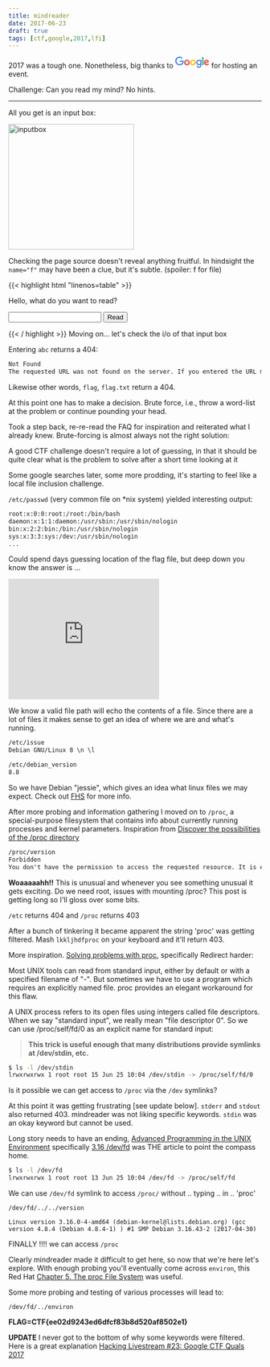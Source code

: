 ```yaml
---
title: mindreader
date: 2017-06-23
draft: true
tags: [ctf,google,2017,lfi]
---
```


2017 was a tough one. Nonetheless, big thanks to <svg xmlns="http://www.w3.org/2000/svg" viewBox="0 0 272 92" width="68" height="23"><path fill="#EA4335" d="M115.75 47.18c0 12.77-9.99 22.18-22.25 22.18s-22.25-9.41-22.25-22.18C71.25 34.32 81.24 25 93.5 25s22.25 9.32 22.25 22.18zm-9.74 0c0-7.98-5.79-13.44-12.51-13.44S80.99 39.2 80.99 47.18c0 7.9 5.79 13.44 12.51 13.44s12.51-5.55 12.51-13.44z"/><path fill="#FBBC05" d="M163.75 47.18c0 12.77-9.99 22.18-22.25 22.18s-22.25-9.41-22.25-22.18c0-12.85 9.99-22.18 22.25-22.18s22.25 9.32 22.25 22.18zm-9.74 0c0-7.98-5.79-13.44-12.51-13.44s-12.51 5.46-12.51 13.44c0 7.9 5.79 13.44 12.51 13.44s12.51-5.55 12.51-13.44z"/><path fill="#4285F4" d="M209.75 26.34v39.82c0 16.38-9.66 23.07-21.08 23.07-10.75 0-17.22-7.19-19.66-13.07l8.48-3.53c1.51 3.61 5.21 7.87 11.17 7.87 7.31 0 11.84-4.51 11.84-13v-3.19h-.34c-2.18 2.69-6.38 5.04-11.68 5.04-11.09 0-21.25-9.66-21.25-22.09 0-12.52 10.16-22.26 21.25-22.26 5.29 0 9.49 2.35 11.68 4.96h.34v-3.61h9.25zm-8.56 20.92c0-7.81-5.21-13.52-11.84-13.52-6.72 0-12.35 5.71-12.35 13.52 0 7.73 5.63 13.36 12.35 13.36 6.63 0 11.84-5.63 11.84-13.36z"/><path fill="#34A853" d="M225 3v65h-9.5V3h9.5z"/><path fill="#EA4335" d="M262.02 54.48l7.56 5.04c-2.44 3.61-8.32 9.83-18.48 9.83-12.6 0-22.01-9.74-22.01-22.18 0-13.19 9.49-22.18 20.92-22.18 11.51 0 17.14 9.16 18.98 14.11l1.01 2.52-29.65 12.28c2.27 4.45 5.8 6.72 10.75 6.72 4.96 0 8.4-2.44 10.92-6.14zm-23.27-7.98l19.82-8.23c-1.09-2.77-4.37-4.7-8.23-4.7-4.95 0-11.84 4.37-11.59 12.93z"/><path fill="#4285F4" d="M35.29 41.41V32H67c.31 1.64.47 3.58.47 5.68 0 7.06-1.93 15.79-8.15 22.01-6.05 6.3-13.78 9.66-24.02 9.66C16.32 69.35.36 53.89.36 34.91.36 15.93 16.32.47 35.3.47c10.5 0 17.98 4.12 23.6 9.49l-6.64 6.64c-4.03-3.78-9.49-6.72-16.97-6.72-13.86 0-24.7 11.17-24.7 25.03 0 13.86 10.84 25.03 24.7 25.03 8.99 0 14.11-3.61 17.39-6.89 2.66-2.66 4.41-6.46 5.1-11.65l-22.49.01z"/></svg> for hosting an event. 

Challenge: Can you read my mind? No hints.

---

All you get is an input box:

<img src="/img/input.png" alt="inputbox" style="width: 250px;"/>

Checking the page source doesn't reveal anything fruitful. In hindsight the `name="f"` may have been a clue, but it's subtle. (spoiler: f for file)

{{< highlight html "linenos=table" >}}
<html>
    <head>
    </head>
    <body>
        <p>Hello, what do you want to read?</p>
        <form method="GET">
            <input type="txt" name="f">
            <input type="submit" value="Read">
        </form>
    </body>
</html>
{{< / highlight >}}     
Moving on... let's check the i/o of that input box

Entering `abc` returns a 404:

```txt
Not Found
The requested URL was not found on the server. If you entered the URL manually please check your spelling and try again.
```

Likewise other words, `flag`, `flag.txt` return a 404.

At this point one has to make a decision. Brute force, i.e., throw a word-list at the problem or continue pounding your head.

Took a step back, re-re-read the FAQ for inspiration and reiterated what I already knew. Brute-forcing is almost always not the right solution:

A good CTF challenge doesn't require a lot of guessing, in that it should be quite clear what is the problem to solve after a short time looking at it

Some google searches later, some more prodding, it's starting to feel like a local file inclusion challenge.

`/etc/passwd` (very common file on *nix system) yielded interesting output:

```bash
root:x:0:0:root:/root:/bin/bash
daemon:x:1:1:daemon:/usr/sbin:/usr/sbin/nologin
bin:x:2:2:bin:/bin:/usr/sbin/nologin
sys:x:3:3:sys:/dev:/usr/sbin/nologin
...
```

Could spend days guessing location of the flag file, but deep down you know the answer is ...

<iframe src="https://giphy.com/embed/d1E1msx7Yw5Ne1Fe" width="auto" height="240" frameBorder="0" class="giphy-embed" allowFullScreen></iframe><p><a href="https://giphy.com/gifs/buschbeer-beer-d1E1msx7Yw5Ne1Fe"></a></p>

We know a valid file path will echo the contents of a file. Since there are a lot of files it makes sense to get an idea of where we are and what's running.

```txt
/etc/issue
Debian GNU/Linux 8 \n \l
```

```txt
/etc/debian_version
8.8
```

So we have Debian "jessie", which gives an idea what linux files we may expect. Check out [FHS] for more info.

After more probing and information gathering I moved on to `/proc`, a special-purpose filesystem that contains info about currently running processes and kernel parameters. Inspiration from [Discover the possibilities of the /proc directory]

```txt
/proc/version
Forbidden
You don't have the permission to access the requested resource. It is either read-protected or not readable by the server.
```

**Woaaaaahh!!** This is unusual and whenever you see something unusual it gets exciting. Do we need root, issues with mounting /proc? This post is getting long so I'll gloss over some bits.

`/etc` returns 404 and `/proc` returns 403

After a bunch of tinkering it became apparent the string 'proc' was getting filtered. Mash `lkkljhdfproc` on your keyboard and it'll return 403.

More inspiration. [Solving problems with proc], specifically Redirect harder:

Most UNIX tools can read from standard input, either by default or with a specified filename of "-". But sometimes we have to use a program which requires an explicitly named file. proc provides an elegant workaround for this flaw.

A UNIX process refers to its open files using integers called file descriptors. When we say "standard input", we really mean "file descriptor 0". So we can use /proc/self/fd/0 as an explicit name for standard input:

> **This trick is useful enough that many distributions provide symlinks at /dev/stdin, etc.**

```bash
$ ls -l /dev/stdin
lrwxrwxrwx 1 root root 15 Jun 25 10:04 /dev/stdin -> /proc/self/fd/0
```

Is it possible we can get access to `/proc` via the `/dev` symlinks? 

At this point it was getting frustrating [see update below]. `stderr` and `stdout` also returned 403. mindreader was not liking specific keywords. `stdin` was an okay keyword but cannot be used.

Long story needs to have an ending, [Advanced Programming in the UNIX Environment] specifically [3.16 /dev/fd] was THE article to point the compass home.

```bash
$ ls -l /dev/fd
lrwxrwxrwx 1 root root 13 Jun 25 10:04 /dev/fd -> /proc/self/fd
```

We can use `/dev/fd` symlink to access `/proc/` without .. typing .. in .. 'proc'

`/dev/fd/../../version`

```text
Linux version 3.16.0-4-amd64 (debian-kernel@lists.debian.org) (gcc version 4.8.4 (Debian 4.8.4-1) ) #1 SMP Debian 3.16.43-2 (2017-04-30)
```

FINALLY !!!! we can access `/proc`

Clearly mindreader made it difficult to get here, so now that we're here let's explore. With enough probing you'll eventually come across `environ`, this Red Hat [Chapter 5. The proc File System] was useful.

Some more probing and testing of various processes will lead to:

`/dev/fd/../environ`

**FLAG=CTF{ee02d9243ed6dfcf83b8d520af8502e1}**       


**UPDATE** I never got to the bottom of why some keywords were filtered. Here is a great explanation [Hacking Livestream #23: Google CTF Quals 2017]


[FHS]: http://www.pathname.com/fhs/
[Discover the possibilities of the /proc directory]: https://www.linux.com/news/discover-possibilities-proc-directory
[Solving problems with proc]: https://blogs.oracle.com/ksplice/solving-problems-with-proc
[Advanced Programming in the UNIX Environment]: http://poincare.matf.bg.ac.rs/~ivana/courses/tos/sistemi_knjige/pomocno/apue/APUE/0201433079/toc.html
[3.16 /dev/fd]: http://poincare.matf.bg.ac.rs/~ivana/courses/tos/sistemi_knjige/pomocno/apue/APUE/0201433079/ch03lev1sec16.html
[Chapter 5. The proc File System]:https://access.redhat.com/documentation/en-US/Red_Hat_Enterprise_Linux/3/html/Reference_Guide/s1-proc-directories.html
[Hacking Livestream #23: Google CTF Quals 2017]: https://youtu.be/KvyBn4Btv8E?t=37m29s